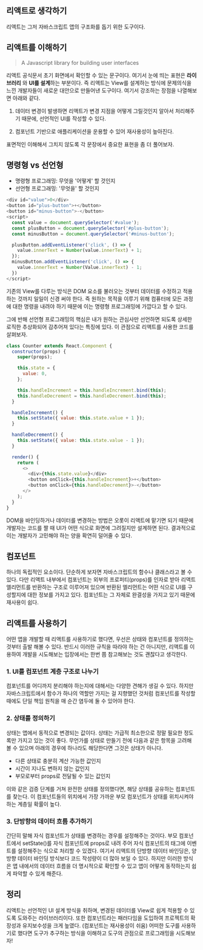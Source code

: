 ## 리액트로 생각하기

리액트는 그저 자바스크립트 앱의 구조화를 돕기 위한 도구이다.

## 리액트를 이해하기

> A Javascript library for building user interfaces

리액트 공식문서 초기 화면에서 확인할 수 있는 문구이다. 여기서 눈에 띄는 표현은 **라이브러리** 와 **UI를 설계**하는 부분이다. 즉 리액트는 View를 설계하는 방식에 문제의식을 느낀 개발자들이 새로운 대안으로 만들어낸 도구이다. 여기서 강조하는 장점을 나열해보면 아래와 같다.

1. 데이터 변경이 발생하면 리액트가 변경 지점을 어떻게 그릴것인지 알아서 처리해주기 때문에, 선언적인 UI를 작성할 수 있다.

2. 컴포넌트 기반으로 애플리케이션을 운용할 수 있어 재사용성이 높아진다.

표면적인 이해해서 그치지 않도록 각 문장에서 중요한 표현을 좀 더 풀어보자.

## 명령형 vs 선언형

- 명령형 프로그래밍: 무엇을 '어떻게' 할 것인지
- 선언형 프로그래밍: '무엇을' 할 것인지

```javascript
<div id="value">0</div>
<button id="plus-button">+</button>
<button id="minus-button">-</button>
<script>
  const value = document.querySelector('#value');
  const plusButton = document.querySelector('#plus-button');
  const minusButton = document.querySelector('#minus-button');

  plusButton.addEventListener('click', () => {
    value.innerText = Number(value.innerText) + 1;
  });
  minusButton.addEventListener('click', () => {
    value.innerText = Number(Value.innerText) - 1;
  })
</script>
```

기존의 View를 다루는 방식은 DOM 요소를 불러오는 것부터 데이터를 수정하고 적용하는 것까지 일일이 신경 써야 한다. 즉 원하는 목적을 이루기 위해 컴퓨터에 모든 과정에 대한 명령을 내려야 하기 때문에 이는 명령형 프로그래밍에 가깝다고 할 수 있다.

그에 반해 선언형 프로그래밍의 핵심은 내가 원하는 관심사만 선언하면 되도록 상세한 로직한 추상화되어 감추어져 있다는 특징에 있다. 이 관점으로 리액트를 사용한 코드를 살펴보자.

```javascript
class Counter extends React.Component {
  constructor(props) {
    super(props);

    this.state = {
      value: 0,
    };

    this.handleIncrement = this.handleIncrement.bind(this);
    this.handleDecrement = this.handleDecrement.bind(this);
  }

  handleIncrement() {
    this.setState({ value: this.state.value + 1 });
  }

  handleDecrement() {
    this.setState({ value: this.state.value - 1 });
  }

  render() {
    return (
      <>
        <div>{this.state.value}</div>
        <button onClick={this.handleIncrement}>+</button>
        <button onClick={this.handleDecrement}>-</button>
      </>
    );
  }
}
```

DOM을 바인딩하거나 데이터를 변경하는 방법은 오롯이 리액트에 맡기면 되기 때문에 개발자는 코드를 짤 때 UI가 어떤 식으로 화면에 그려질지만 설계하면 된다. 결과적으로 이는 개발자가 고민해야 하는 양을 확연히 덜어줄 수 있다.

## 컴포넌트

하나의 독립적인 요소이다. 단순하게 보자면 자바스크립트의 함수나 클래스라고 볼 수 있다. 다만 리액트 내부에서 컴포넌트는 외부의 프로퍼티(props)를 인자로 받아 리액트 엘리먼트를 반환하는 구조로 이루어져 있으며 반환된 엘리먼트는 어떤 식으로 UI를 구성할지에 대한 정보를 가지고 있다. 컴포넌트는 그 자체로 완결성을 가지고 있기 때문에 재사용이 쉽다.

## 리액트를 사용하기

어떤 앱을 개발할 때 리액트를 사용하기로 했다면, 우선은 상태와 컴포넌트를 정의하는 것부터 출발 해볼 수 있다. 반드시 이러한 규칙을 따라야 하는 건 아니지만, 리액트를 이용하여 개발을 시도해보는 입장에서는 한번 쯤 참고해보는 것도 괜찮다고 생각한다.

### 1. UI를 컴포넌트 계층 구조로 나누기

컴포넌트를 어디까지 분리해야 하는지에 대해서는 다양한 견해가 생길 수 있다. 하지만 자바스크립트에서 함수가 하나의 역할만 가지는 걸 지향했던 것처럼 컴포넌트를 작성할 때에도 단일 책임 원칙을 매 순간 염두에 둘 수 있어야 한다.

### 2. 상태를 정의하기

상태는 앱에서 동적으로 변경되는 값이다. 상태는 가급적 최소한으로 정말 필요한 정도록만 가지고 있는 것이 좋다. 무언가를 상태로 만들기 전에 다음과 같은 항목을 고려해 볼 수 있으며 아래의 경우에 하나라도 해당한다면 그것은 상태가 아니다.

- 다른 상태로 충분히 계산 가능한 값인지
- 시간이 지나도 변하지 않는 값인지
- 부모로부터 props로 전달될 수 있는 값인지

이와 같은 검증 단계를 거쳐 완전한 상태를 정의했다면, 해당 상태를 공유하는 컴포넌트를 찾는다. 이 컴포넌트들의 위치에서 가장 가까운 부모 컴포넌트가 상태를 위치시켜야 하는 계층일 확률이 높다.

### 3. 단방향의 데이터 흐름 추가하기

간단히 말해 자식 컴포넌트가 상태를 변경하는 경우를 설정해주는 것이다. 부모 컴포넌트에서 setState()를 자식 컴포넌트에 props로 내려 주어 자식 컴포넌트의 태그에 이벤트를 설정해주는 식으로 처리할 수 있겠다. 여기서 리액트의 단방향 데이터 바인딩은, 양방향 데이터 바인딩 방식보다 코드 작성량이 더 많아 보일 수 있다. 하지만 이러한 방식은 앱 내에서의 데이터 흐름을 더 명시적으로 확인할 수 있고 앱이 어떻게 동작하는지 쉽게 파악할 수 있게 해준다.

## 정리

리액트는 선언적인 UI 설계 방식을 취하며, 변경된 데이터를 View로 쉽게 적용할 수 있도록 도와주는 라이브러리이다. 또한 컴포넌트라는 패러다임을 도입하여 프로젝트의 확장성과 유지보수성을 크게 높였다. (컴포넌트는 재사용성이 쉬움) 어떠한 도구를 사용하기로 했다면 도구가 추구하는 방식을 이해하고 도구의 관점으로 프로그래밍을 시도해보자!
